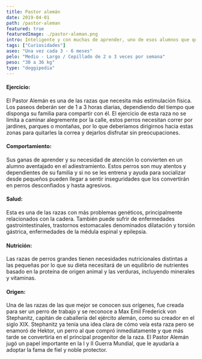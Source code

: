 ```yaml
---
title: Pastor alemán
date: 2019-04-01
path: /pastor-aleman
featured: true
featuredImage: ./pastor-aleman.png
intro: Inteligente y con muchas de aprender, uno de esos alumnos que quiere sacar matrícula de honor en clase.
tags: ["Curiosidades"]
aseo: "Una vez cada 3 - 6 meses"
pelo: "Medio - Largo / Cepillado de 2 o 3 veces por semana"
peso: "30 a 36 kg"
type: "doggipedia"
---
```


#### Ejercicio:
El Pastor Alemán es una de las razas que necesita más estimulación física. Los paseos deberán ser de 1 a 3 horas diarias, dependiendo del tiempo que disponga su familia para compartir con él. El ejercicio de esta raza no se limita a caminar alegremente por la calle, estos perros necesitan correr por jardines, parques o montañas, por lo que deberíamos dirigirnos hacia estas zonas para quitarles la correa y dejarlos disfrutar sin preocupaciones.

#### Comportamiento:
Sus ganas de aprender y su necesidad de atención lo convierten en un alumno aventajado en el adiestramiento. Estos perros son muy atentos y dependientes de su familia y si no se les entrena y ayuda para socializar desde pequeños pueden llegar a sentir inseguridades que los convertirán en perros desconfiados y hasta agresivos.

#### Salud:
Esta es una de las razas con más problemas genéticos, principalmente relacionados con la cadera. También puede sufrir de enfermedades gastrointestinales, trastornos estomacales denominados dilatación y torsión gástrica, enfermedades de la médula espinal y epilepsia.  

#### Nutrición:
Las razas de perros grandes tienen necesidades nutricionales distintas a las pequeñas por lo que su dieta necesitará de un equilibrio de nutrientes basado en la proteína de origen animal y las verduras, incluyendo minerales y vitaminas.

#### Origen:
Una de las razas de las que mejor se conocen sus orígenes, fue creada para ser un perro de trabajo y se reconoce a Max Emil Frederick von Stephanitz, capitán de caballería del ejército alemán, como su creador en el siglo XIX. Stephanitz ya tenía una idea clara de cómo veía esta raza pero se enamoró de Hektor, un perro al que compró inmediatamente y que más tarde se convertiría en el principal progenitor de la raza. El Pastor Alemán jugó un papel importante en la I y II Guerra Mundial, que le ayudaría a adoptar la fama de fiel y noble protector.


